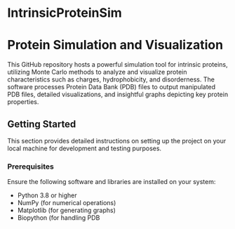 # IntrinsicProteinSim
# Protein Simulation and Visualization

This GitHub repository hosts a powerful simulation tool for intrinsic proteins, utilizing Monte Carlo methods to analyze and visualize protein characteristics such as charges, hydrophobicity, and disorderness. The software processes Protein Data Bank (PDB) files to output manipulated PDB files, detailed visualizations, and insightful graphs depicting key protein properties.

## Getting Started

This section provides detailed instructions on setting up the project on your local machine for development and testing purposes.

### Prerequisites

Ensure the following software and libraries are installed on your system:
- Python 3.8 or higher
- NumPy (for numerical operations)
- Matplotlib (for generating graphs)
- Biopython (for handling PDB
